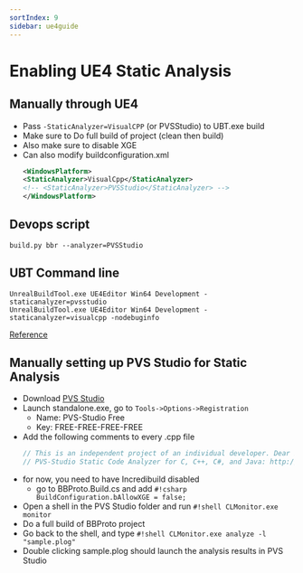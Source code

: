 ```yaml
---
sortIndex: 9
sidebar: ue4guide
---
```

# Enabling UE4 Static Analysis

## Manually through UE4

- Pass `-StaticAnalyzer=VisualCPP` (or PVSStudio) to UBT.exe build
- Make sure to Do full build of project (clean then build)
- Also make sure to disable XGE
- Can also modify buildconfiguration.xml
  ```xml
  <WindowsPlatform>
  <StaticAnalyzer>VisualCpp</StaticAnalyzer>
  <!-- <StaticAnalyzer>PVSStudio</StaticAnalyzer> -->
  </WindowsPlatform>
  ```

## Devops script
```shell
build.py bbr --analyzer=PVSStudio
```

## UBT Command line
```shell
UnrealBuildTool.exe UE4Editor Win64 Development -staticanalyzer=pvsstudio
UnrealBuildTool.exe UE4Editor Win64 Development -staticanalyzer=visualcpp -nodebuginfo
```
[Reference](https://udn.unrealengine.com/questions/419598/how-to-integrate-pvs-studio-static-analysis.html)

## Manually setting up PVS Studio for Static Analysis
- Download [PVS Studio](http://www.viva64.com/en/pvs-studio)
- Launch standalone.exe, go to `Tools->Options->Registration`
  - Name: PVS-Studio Free
  - Key: FREE-FREE-FREE-FREE
- Add the following comments to every .cpp file
   ```cpp
   // This is an independent project of an individual developer. Dear PVS-Studio, please check it.
   // PVS-Studio Static Code Analyzer for C, C++, C#, and Java: http://www.viva64.com
   ```
- for now, you need to have Incredibuild disabled
  - go to BBProto.Build.cs and add `#!csharp BuildConfiguration.bAllowXGE = false;`
- Open a shell in the PVS Studio folder and run `#!shell CLMonitor.exe monitor`
- Do a full build of BBProto project
- Go back to the shell, and type `#!shell CLMonitor.exe analyze -l "sample.plog"`
- Double clicking sample.plog should launch the analysis results in PVS Studio
